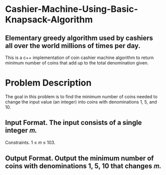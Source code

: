 # Cashier-Machine-Using-Basic-Knapsack-Algorithm
## Elementary greedy algorithm used by cashiers all over the world millions of times per day. 
This is a c++ implementation of coin cashier machine algorithm to return minimum number of coins that add up to the total denomination given.

# Problem Description
The goal in this problem is to find the minimum number of coins needed to change the input value (an integer) into coins with denominations 1, 5, and 10.
## Input Format. The input consists of a single integer 𝑚.
Constraints. 1 ≤ 𝑚 ≤ 103.
## Output Format. Output the minimum number of coins with denominations 1, 5, 10 that changes 𝑚.

